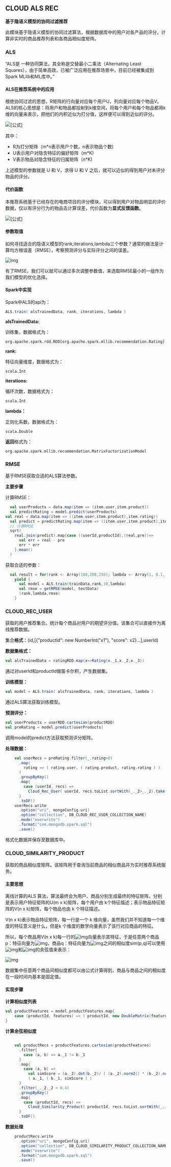 ## CLOUD ALS REC

**基于隐语义模型的协同过滤推荐**

此模块基于隐语义模型的协同过滤算法，根据数据库中的用户对各产品的评分，计算非实时的商品推荐列表和各商品相似度矩阵。

### ALS

“ALS是 一种协同算法，其全称是交替最小二乘法（Alternating Least Squares），由于简单高效，已被广泛应用在推荐场景中，目前已经被集成到Spark MLlib和ML库中。”

#### **ALS在推荐系统中的应用**

根绝协同过滤的思想，R矩阵的行向量对应每个用户U，列向量对应每个物品V。ALS的核心思想是：将用户和物品都投射到k维空间，将每个用户和每个物品都用k维的向量来表示，把他们的内积近似为打分值，这样便可以得到近似的评分。

![[公式]](https://www.zhihu.com/equation?tex=R+%5Capprox+UV%5ET+%5C%5C)

其中：

- R为打分矩阵（m*n表示用户个数，n表示物品个数)
- U表示用户对隐含特征的偏好矩阵（m*K)
-  V表示物品对隐含特征的归属矩阵（n*K)

上述模型的参数就是 U 和 V，求得 U 和 V 之后，就可以近似的得到用户对未评分物品的评分。

#### **代价函数**

本推荐系统基于已经存在的电商项目的评分模块，可以得到用户对物品明显的评价数据，仅以有评分行为的物品去计算误差，代价函数为**显式反馈函数**。

![[公式]](https://www.zhihu.com/equation?tex=J%28U%2CV%29+%3D+%5Csum_%7Bi%7D%5E%7Bm%7D+%5Csum_%7Bj%7D%5E%7Bn%7D%5B%28r_%7Bij%7D+-+u_iv_j%5ET%29+%5E2+%2B+%5Clambda+%28+%7C%7Cu_i%7C%7C%5E2+%2B+%7C%7Cv_j%7C%7C%5E2+%29+%5D+%5C%5C)

#### 参数取值

如何寻找适合的隐语义模型的rank,iterations,lambda三个参数？通常的做法是计算均方根误差（RMSE），考察预测评分与实际评分之间的误差。

![img](src/main/resources/iamges/wps2FB8.tmp.jpg) 

有了RMSE，我们可以就可以通过多次调整参数值，来选取RMSE最小的一组作为我们模型的优化选择。

#### Spark中实现

Spark中ALS的api为：

```scala
ALS.train( alsTrainedData, rank, iterations, lambda )
```

**alsTrainedData:**

训练集，数据格式为：

```
org.apache.spark.rdd.RDD[org.apache.spark.mllib.recommendation.Rating]
```

**rank:**

特征向量维度，数据格式为：

```
scala.Int
```

**iterations:**

循环次数，数据格式为：

```
scala.Int
```

**lambda：**

正则化系数，数据格式为：

```
scala.Double
```

**返回**格式为：

```
org.apache.spark.mllib.recommendation.MatrixFactorizationModel
```



### RMSE

基于RMSE获取合适的ALS算法参数。

**主要步骤**

计算RMSE：

```scala
  val userProducts = data.map(item => (item.user,item.product))
  val predictRating = model.predict(userProducts)
val real = data.map(item => ((item.user,item.product),item.rating))
  val predict = predictRating.map(item => ((item.user,item.product),item.rating))
  // 计算RMSE
  sqrt(
    real.join(predict).map{case ((userId,productId),(real,pre))=>
      val err = real - pre
      err * err
    }.mean()
  )
```

获取合适的参数：

```scala
  val result = for(rank <- Array(100,200,250); lambda <- Array(1, 0.1, 0.01, 0.001))
    yield {
      val model = ALS.train(trainData,rank,10,lambda)
      val rmse = getRMSE(model, testData)
      (rank,lambda,rmse)
    }
```



### CLOUD_REC_USER

获取的用户推荐集合。统计每个商品对用户的期望评分值。该集合可以直接作为离线推荐数据。

集合**格式**：(id,[{"productId": new NumberInt("x1"), "score": x2}...],userId)

**数据集格式：**

```scala
val alsTrainedData = ratingRDD.map(x=>Rating(x._1,x._2,x._3))
```

通过对userId和productId做笛卡尔积，产生数据集。

**训练模型：**

```scala
val model = ALS.train( alsTrainedData, rank, iterations, lambda )
```

通过ALS算法获取训练模型。

**预测评分：**

```scala
val userProducts = userRDD.cartesian(productRDD)
val preRating = model.predict(userProducts)
```

调用model的predict方法获取预测评分矩阵。

**处理数据：**

```scala
    val userRecs = preRating.filter(_.rating>0)
      .map(
        rating => ( rating.user, ( rating.product, rating.rating ) )
      )
      .groupByKey()
      .map{
        case (userId, recs) =>
          Cloud_Rec_User( userId, recs.toList.sortWith(_._2>_._2).take(CLOUD_REC_USER_MAX_LENGTH).map(x=>Recommendation(x._1,x._2)) )
      }
      .toDF()
    userRecs.write
      .option("uri", mongoConfig.uri)
      .option("collection", DB_CLOUD_REC_USER_COLLECTION_NAME)
      .mode("overwrite")
      .format("com.mongodb.spark.sql")
      .save()
```

格式化数据并保存至数据库中。



### CLOUD_SIMILARITY_PRODUCT

获取的商品相似度矩阵。该矩阵用于查询当前商品的相似商品并为实时推荐系统服务。

#### 主要思想

离线计算的ALS 算法，算法最终会为用户、商品分别生成最终的特征矩阵，分别是表示用户特征矩阵的U(m x k)矩阵，每个用户由 k个特征描述；表示物品特征矩阵的V(n x k)矩阵，每个物品也由 k 个特征描述。

V(n x k)表示物品特征矩阵，每一行是一个 k 维向量，虽然我们并不知道每一个维度的特征意义是什么，但是k 个维度的数学向量表示了该行对应商品的特征。

所以，每个商品用V(n x k)每一行的![img](src/main/resources/iamges/wps6D9B.tmp.jpg)向量表示其特征，于是任意两个商品 p：特征向量为![img](src/main/resources/iamges/wps6D9C.tmp.jpg)，商品q：特征向量为![img](src/main/resources/iamges/wps6DAD.tmp.jpg)之间的相似度sim(p,q)可以使用![img](src/main/resources/iamges/wps6DAE.tmp.jpg)和![img](src/main/resources/iamges/wps6DBF.tmp.jpg)的余弦值来表示：

![img](src/main/resources/iamges/wps6DC0.tmp.jpg) 

数据集中任意两个商品间相似度都可以由公式计算得到，商品与商品之间的相似度在一段时间内基本是固定值。

#### 实现步骤

**计算相似度列表**

```scala
val productFeatures = model.productFeatures.map{
    case (productId, features) => ( productId, new DoubleMatrix(features) )
}
```

**计算余弦相似度**

```scala

    val productRecs = productFeatures.cartesian(productFeatures)
      .filter{
        case (a, b) => a._1 != b._1
      }
      .map{
        case (a, b) =>
          val simScore = (a._2).dot(b._2)/ ( (a._2).norm2() * (b._2).norm2() )
          ( a._1, ( b._1, simScore ) )
      }
      .filter(_._2._2 > 0.4)
      .groupByKey()
      .map{
        case (productId, recs) =>
          Cloud_Similarity_Product( productId, recs.toList.sortWith(_._2>_._2).map(x=>Recommendation(x._1,x._2)) )
      }
      .toDF()
```

**数据处理**

```scala
    productRecs.write
      .option("uri", mongoConfig.uri)
      .option("collection", DB_CLOUD_SIMILARITY_PRODUCT_COLLECTION_NAME)
      .mode("overwrite")
      .format("com.mongodb.spark.sql")
      .save()
```


